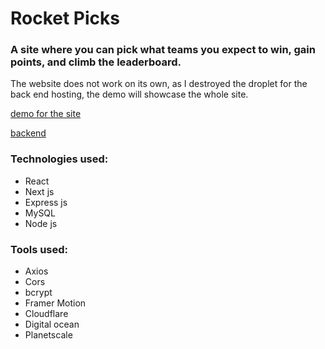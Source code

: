 # Rocket Picks 

### A site where you can pick what teams you expect to win, gain points, and climb the leaderboard.

The website does not work on its own, as I destroyed the droplet for the back end hosting, the demo will showcase the whole site.

[demo for the site](https://www.youtube.com/watch?v=DXYstso5gY0)

[backend](https://github.com/jum-w/Rocket-Picks-Backend)

### Technologies used: 
* React
* Next js
* Express js
* MySQL
* Node js

### Tools used:
* Axios
* Cors
* bcrypt
* Framer Motion
* Cloudflare
* Digital ocean
* Planetscale 
